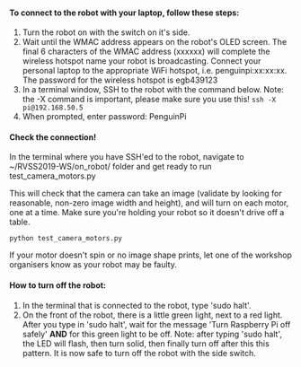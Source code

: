 #### To connect to the robot with your laptop, follow these steps:
1. Turn the robot on with the switch on it's side.
2. Wait until the WMAC address appears on the robot's OLED screen. The final 6 characters of the WMAC address (xxxxxx) will complete the wireless hotspot name your robot is broadcasting. Connect your personal laptop to the appropriate WiFi hotspot, i.e. penguinpi:xx:xx:xx. The password for the wireless hotspot is egb439123
3. In a terminal window, SSH to the robot with the command below. Note: the -X command is important, please make sure you use this!
```ssh -X pi@192.168.50.5```
5. When prompted, enter password: PenguinPi 

#### Check the connection!
In the terminal where you have SSH'ed to the robot, navigate to ~/RVSS2019-WS/on_robot/ folder and get ready to run test_camera_motors.py

This will check that the camera can take an image (validate by looking for reasonable, non-zero image width and height), and will turn on each motor, one at a time. Make sure you're holding your robot so it doesn't drive off a table. 

``` python test_camera_motors.py ```

If your motor doesn't spin or no image shape prints, let one of the workshop organisers know as your robot may be faulty.

#### How to turn off the robot:
1. In the terminal that is connected to the robot, type 'sudo halt'.
2. On the front of the robot, there is a little green light, next to a red light. After you type in 'sudo halt', wait for the message 'Turn Raspberry Pi off safely' **AND** for this green light to be off. Note: after typing 'sudo halt', the LED will flash, then turn solid, then finally turn off after this this pattern. It is now safe to turn off the robot with the side switch.
